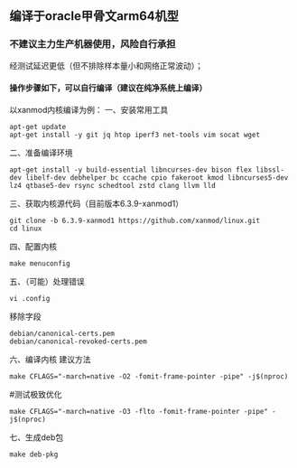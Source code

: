 ## 编译于oracle甲骨文arm64机型

### 不建议主力生产机器使用，风险自行承担



经测试延迟更低（但不排除样本量小和网络正常波动）；

#### 操作步骤如下，可以自行编译（建议在纯净系统上编译）

以xanmod内核编译为例：
一、安装常用工具
```
apt-get update
apt-get install -y git jq htop iperf3 net-tools vim socat wget
```

二、准备编译环境
```
apt-get install -y build-essential libncurses-dev bison flex libssl-dev libelf-dev debhelper bc ccache cpio fakeroot kmod libncurses5-dev lz4 qtbase5-dev rsync schedtool zstd clang llvm lld
```

三、获取内核源代码（目前版本6.3.9-xanmod1）
```
git clone -b 6.3.9-xanmod1 https://github.com/xanmod/linux.git
cd linux
```

四、配置内核
```
make menuconfig
```

五、（可能）处理错误
```
vi .config
```
移除字段
```
debian/canonical-certs.pem
debian/canonical-revoked-certs.pem
```

六、编译内核
建议方法
```
make CFLAGS="-march=native -O2 -fomit-frame-pointer -pipe" -j$(nproc)
```
#测试极致优化
```
make CFLAGS="-march=native -O3 -flto -fomit-frame-pointer -pipe" -j$(nproc)
```

七、生成deb包
```
make deb-pkg
```
